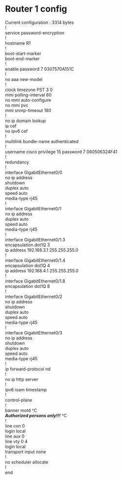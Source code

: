 # Router 1 config
Current configuration : 3314 bytes  
!  
service password-encryption  
!  
hostname R1  
!  
boot-start-marker  
boot-end-marker  
!  
enable password 7 0307570A151C  
!  
no aaa new-model  
!  
clock timezone PST 3 0  
mmi polling-interval 60  
no mmi auto-configure  
no mmi pvc  
mmi snmp-timeout 180  
!  
no ip domain lookup  
ip cef  
no ipv6 cef  
!  
multilink bundle-name authenticated  
!  
username cisco privilege 15 password 7 060506324F41  
!  
redundancy  
!  
interface GigabitEthernet0/0  
 no ip address  
 shutdown  
 duplex auto  
 speed auto  
 media-type rj45  
!  
interface GigabitEthernet0/1  
 no ip address  
 duplex auto  
 speed auto  
 media-type rj45  
!  
interface GigabitEthernet0/1.3  
 encapsulation dot1Q 3  
 ip address 192.168.3.1 255.255.255.0  
!  
interface GigabitEthernet0/1.4  
 encapsulation dot1Q 4  
 ip address 192.168.4.1 255.255.255.0  
!  
interface GigabitEthernet0/1.8  
 encapsulation dot1Q 8  
!  
interface GigabitEthernet0/2  
 no ip address  
 shutdown  
 duplex auto  
 speed auto  
 media-type rj45  
!  
interface GigabitEthernet0/3  
 no ip address  
 shutdown  
 duplex auto  
 speed auto  
 media-type rj45  
!  
ip forward-protocol nd  
!  
no ip http server  
!  
ipv6 ioam timestamp  
!  
control-plane  
!  
banner motd ^C  
*****Authorized persons only!!!***** ^C  
!  
line con 0  
 login local  
line aux 0  
line vty 0 4  
 login local  
 transport input none  
!  
no scheduler allocate  
!  
end  



